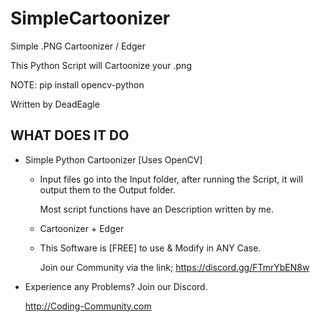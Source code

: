# SimpleCartoonizer
Simple .PNG Cartoonizer / Edger

This Python Script will Cartoonize your .png

NOTE: pip install opencv-python

Written by DeadEagle

WHAT DOES IT DO
-------------
 
 * Simple Python Cartoonizer  [Uses OpenCV]

   - Input files go into the Input folder, after running the Script, it will output them to the Output folder.

     Most script functions have an Description written by me.

   - Cartoonizer + Edger 
   

   - This Software is [FREE] to use & Modify in ANY Case.

     Join our Community via the link;
     https://discord.gg/FTmrYbEN8w


 * Experience any Problems? Join our Discord.
   
   
   
   http://Coding-Community.com
